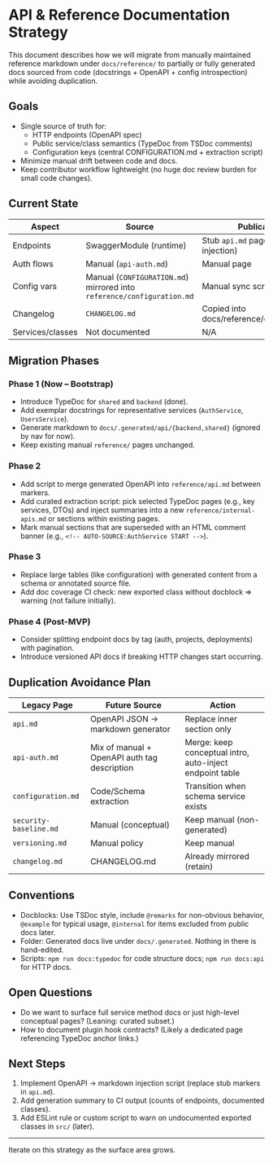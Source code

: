 # API & Reference Documentation Strategy

This document describes how we will migrate from manually maintained reference markdown under `docs/reference/` to partially or fully generated docs sourced from code (docstrings + OpenAPI + config introspection) while avoiding duplication.

## Goals

- Single source of truth for:
  - HTTP endpoints (OpenAPI spec)
  - Public service/class semantics (TypeDoc from TSDoc comments)
  - Configuration keys (central CONFIGURATION.md + extraction script)
- Minimize manual drift between code and docs.
- Keep contributor workflow lightweight (no huge doc review burden for small code changes).

## Current State

| Aspect | Source | Publication |
|--------|--------|-------------|
| Endpoints | SwaggerModule (runtime) | Stub `api.md` page (planned injection) |
| Auth flows | Manual (`api-auth.md`) | Manual page |
| Config vars | Manual (`CONFIGURATION.md`) mirrored into `reference/configuration.md` | Manual sync script |
| Changelog | `CHANGELOG.md` | Copied into docs/reference/changelog.md |
| Services/classes | Not documented | N/A |

## Migration Phases

### Phase 1 (Now – Bootstrap)
- Introduce TypeDoc for `shared` and `backend` (done).
- Add exemplar docstrings for representative services (`AuthService`, `UsersService`).
- Generate markdown to `docs/.generated/api/{backend,shared}` (ignored by nav for now).
- Keep existing manual `reference/` pages unchanged.

### Phase 2
- Add script to merge generated OpenAPI into `reference/api.md` between markers.
- Add curated extraction script: pick selected TypeDoc pages (e.g., key services, DTOs) and inject summaries into a new `reference/internal-apis.md` or sections within existing pages.
- Mark manual sections that are superseded with an HTML comment banner (e.g., `<!-- AUTO-SOURCE:AuthService START -->`).

### Phase 3
- Replace large tables (like configuration) with generated content from a schema or annotated source file.
- Add doc coverage CI check: new exported class without docblock => warning (not failure initially).

### Phase 4 (Post-MVP)
- Consider splitting endpoint docs by tag (auth, projects, deployments) with pagination.
- Introduce versioned API docs if breaking HTTP changes start occurring.

## Duplication Avoidance Plan

| Legacy Page | Future Source | Action |
|-------------|---------------|--------|
| `api.md` | OpenAPI JSON -> markdown generator | Replace inner section only |
| `api-auth.md` | Mix of manual + OpenAPI auth tag description | Merge: keep conceptual intro, auto-inject endpoint table |
| `configuration.md` | Code/Schema extraction | Transition when schema service exists |
| `security-baseline.md` | Manual (conceptual) | Keep manual (non-generated) |
| `versioning.md` | Manual policy | Keep manual |
| `changelog.md` | CHANGELOG.md | Already mirrored (retain) |

## Conventions

- Docblocks: Use TSDoc style, include `@remarks` for non-obvious behavior, `@example` for typical usage, `@internal` for items excluded from public docs later.
- Folder: Generated docs live under `docs/.generated`. Nothing in there is hand-edited.
- Scripts: `npm run docs:typedoc` for code structure docs; `npm run docs:api` for HTTP docs.

## Open Questions

- Do we want to surface full service method docs or just high-level conceptual pages? (Leaning: curated subset.)
- How to document plugin hook contracts? (Likely a dedicated page referencing TypeDoc anchor links.)

## Next Steps

1. Implement OpenAPI -> markdown injection script (replace stub markers in `api.md`).
2. Add generation summary to CI output (counts of endpoints, documented classes).
3. Add ESLint rule or custom script to warn on undocumented exported classes in `src/` (later).

---
Iterate on this strategy as the surface area grows.

